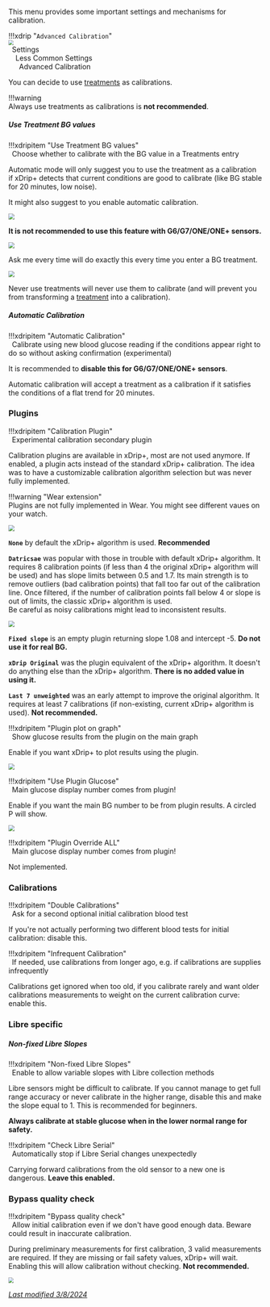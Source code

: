 This menu provides some important settings and mechanisms for calibration.

!!!xdrip "`Advanced Calibration`"  
    <img src="../../images/hamburger_menu.png" style="zoom:60%;" />  
    &ensp;Settings  
    &emsp;Less Common Settings  
    &emsp;&ensp;Advanced Calibration

You can decide to use [treatments](../../use/mainUI/#treatments) as calibrations.

!!!warning  
    Always use treatments as calibrations is **not recommended**.

##### Use Treatment BG values

!!!xdripitem "Use Treatment BG values"  
    &ensp;Choose whether to calibrate with the BG value in a Treatments entry  

Automatic mode will only suggest you to use the treatment as a calibration if xDrip+ detects that current conditions are good to calibrate (like BG stable for 20 minutes, low noise).

It might also suggest to you enable automatic calibration.  

<img src="../images/M-S-LCS-AC1a.png" style="zoom:75%;" />

**It is not recommended to use this feature with G6/G7/ONE/ONE+ sensors.**

<img src="../images/M-S-LCS-AC3b.png" style="zoom:75%;" />

Ask me every time will do exactly this every time you enter a BG treatment.

<img src="../images/M-S-LCS-AC3c.png" style="zoom:75%;" />

Never use treatments will never use them to calibrate (and will prevent you from transforming a [treatment](../../use/mainUI/#treatments) into a calibration).

##### Automatic Calibration

!!!xdripitem "Automatic Calibration"  
    &ensp;Calibrate using new blood glucose reading if the conditions appear right to do so without asking confirmation (experimental)  


It is recommended to **disable this for G6/G7/ONE/ONE+ sensors**.

Automatic calibration will accept a treatment as a calibration if it satisfies the conditions of a flat trend for 20 minutes.

### Plugins

!!!xdripitem "Calibration Plugin"  
    &ensp;Experimental calibration secondary plugin  

Calibration plugins are available in xDrip+, most are not used anymore.  If enabled, a plugin acts instead of the standard xDrip+ calibration. The idea was to have a customizable calibration algorithm selection but was never fully implemented.

!!!warning "Wear extension"  
    Plugins are not fully implemented in Wear. You might see different vaues on your watch.

<img src="../images/M-S-LCS-AC3a.png" style="zoom:75%;" />

**`None`** by default the xDrip+ algorithm is used. **Recommended**

**`Datricsae`** was popular with those in trouble with default xDrip+ algorithm. It requires 8 calibration points (if less than 4 the original xDrip+ algorithm will be used) and has slope limits between 0.5 and 1.7. Its main strength is to remove outliers (bad calibration points) that fall too far out of the calibration line. Once filtered, if the number of calibration points fall below 4 or slope is out of limits, the classic xDrip+ algorithm is used.  
Be careful as noisy calibrations might lead to inconsistent results.

<img src="../images/M-S-LCS-AC3d.png" style="zoom:75%;" />

**`Fixed slope`** is an empty plugin returning slope 1.08 and intercept -5. **Do not use it for real BG.**

**`xDrip Original`** was the plugin equivalent of the xDrip+ algorithm. It doesn't do anything else than the xDrip+ algorithm. **There is no added value in using it.**

**`Last 7 unweighted`** was an early attempt to improve the original algorithm. It requires at least 7 calibrations (if non-existing, current xDrip+ algorithm is used). **Not recommended.**

!!!xdripitem "Plugin plot on graph"  
    &ensp;Show glucose results from the plugin on the main graph  

Enable if you want xDrip+ to plot results using the plugin.

<img src="../../use/images/M-S-DS2l2.png" style="zoom:75%;" />

!!!xdripitem "Use Plugin Glucose"  
    &ensp;Main glucose display number comes from plugin!  

Enable if you want the main BG number to be from plugin results. A circled P will show.

<img src="../images/M-S-LCS-AC5a.png" style="zoom:75%;" />

!!!xdripitem "Plugin Override ALL"  
    &ensp;Main glucose display number comes from plugin!  

Not implemented.

### Calibrations

!!!xdripitem "Double Calibrations"  
    &ensp;Ask for a second optional initial calibration blood test  

If you're not actually performing two different blood tests for initial calibration: disable this.

!!!xdripitem "Infrequent Calibration"  
    &ensp;If needed, use calibrations from longer ago, e.g. if calibrations are supplies infrequently  

Calibrations get ignored when too old, if you calibrate rarely and want older calibrations measurements to weight on the current calibration curve: enable this. 

### Libre specific

##### Non-fixed Libre Slopes

!!!xdripitem "Non-fixed Libre Slopes"  
    &ensp;Enable to allow variable slopes with Libre collection methods  

Libre sensors might be difficult to calibrate. If you cannot manage to get full range accuracy or never calibrate in the higher range, disable this and make the slope equal to 1. This is recommended for beginners.

**Always calibrate at stable glucose when in the lower normal range for safety.**

!!!xdripitem "Check Libre Serial"  
    &ensp;Automatically stop if Libre Serial changes unexpectedly  

Carrying forward calibrations from the old sensor to a new one is dangerous. **Leave this enabled.**

### Bypass quality check

!!!xdripitem "Bypass quality check"  
    &ensp;Allow initial calibration even if we don't have good enough data. Beware could result in inaccurate calibration.  

During preliminary measurements for first calibration, 3 valid measurements are required. If they are missing or fail safety values, xDrip+ will wait. Enabling this will allow calibration without checking. **Not recommended.**

<img src="../../install/images/M-SS-InitialR2.png" style="zoom:65%;" />

</br>

[*Last modified 3/8/2024*](https://github.com/NightscoutFoundation/xDrip/releases/tag/2024.08.02)
